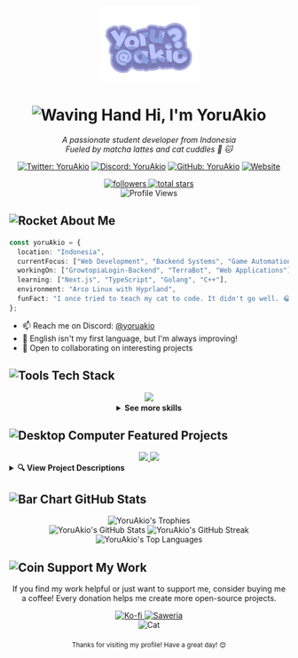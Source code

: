 <div align="center">
  <img width="180" src="yoruakio.png" alt="YoruAkio Logo" />
  
  # <img src="https://raw.githubusercontent.com/Tarikul-Islam-Anik/Animated-Fluent-Emojis/master/Emojis/Hand%20gestures/Waving%20Hand.png" alt="Waving Hand" width="35" height="35" /> Hi, I'm YoruAkio
  
  <p>
    <em>A passionate student developer from Indonesia</em><br>
    <em>Fueled by matcha lattes and cat cuddles 🍵 🐱</em>
  </p>
  
  [![Twitter: YoruAkio](https://img.shields.io/badge/Twitter-1DA1F2?style=for-the-badge&logo=x&logoColor=white)](https://twitter.com/YoruAkio)
  [![Discord: YoruAkio](https://img.shields.io/badge/Discord-5865F2?style=for-the-badge&logo=discord&logoColor=white)](https://discord.com/users/919841186246692886)
  [![GitHub: YoruAkio](https://img.shields.io/badge/GitHub-181717?style=for-the-badge&logo=github&logoColor=white)](https://github.com/YoruAkio)
  [![Website](https://img.shields.io/badge/Website-FF7139?style=for-the-badge&logo=firefox-browser&logoColor=white)](https://akio.lol)

  <a href="https://github.com/YoruAkio?tab=followers">
    <img alt="followers" title="Follow me on Github" src="https://custom-icon-badges.demolab.com/github/followers/YoruAkio?color=236ad3&labelColor=1155ba&style=for-the-badge&logo=person-add&label=Follow&logoColor=white"/>
  </a>
  <a href="https://github.com/YoruAkio?tab=repositories&sort=stargazers">
    <img alt="total stars" title="Total stars on GitHub" src="https://custom-icon-badges.demolab.com/github/stars/YoruAkio?color=55960c&style=for-the-badge&labelColor=488207&logo=star"/>
  </a>
</div>

<div align="center">
  <img src="https://komarev.com/ghpvc/?username=YoruAkio&style=for-the-badge&color=blueviolet" alt="Profile Views" />
</div>

## <img src="https://raw.githubusercontent.com/Tarikul-Islam-Anik/Animated-Fluent-Emojis/master/Emojis/Travel%20and%20places/Rocket.png" alt="Rocket" width="25" height="25" /> About Me

```typescript
const yoruAkio = {
  location: "Indonesia",
  currentFocus: ["Web Development", "Backend Systems", "Game Automation"],
  workingOn: ["GrowtopiaLogin-Backend", "TerraBot", "Web Applications"],
  learning: ["Next.js", "TypeScript", "Golang", "C++"],
  environment: "Arco Linux with Hyprland",
  funFact: "I once tried to teach my cat to code. It didn't go well. 😂"
};
```

- 📫 Reach me on Discord: [@yoruakio](https://discord.com/users/919841186246692886)
- 💬 English isn't my first language, but I'm always improving!
- 🌱 Open to collaborating on interesting projects

## <img src="https://raw.githubusercontent.com/Tarikul-Islam-Anik/Animated-Fluent-Emojis/master/Emojis/Objects/Hammer%20and%20Wrench.png" alt="Tools" width="25" height="25" /> Tech Stack

<div align="center">
  <img src="https://skillicons.dev/icons?i=js,ts,go,cpp,react,nextjs,nodejs,mongodb,linux&theme=dark" />
  
  <details>
    <summary><b>See more skills</b></summary>
    <br>
    <img src="https://img.shields.io/badge/JavaScript-F7DF1E?style=for-the-badge&logo=javascript&logoColor=black" alt="JavaScript" />
    <img src="https://img.shields.io/badge/TypeScript-3178C6?style=for-the-badge&logo=typescript&logoColor=white" alt="TypeScript" />
    <img src="https://img.shields.io/badge/Go-00ADD8?style=for-the-badge&logo=go&logoColor=white" alt="Go" />
    <img src="https://img.shields.io/badge/C++-00599C?style=for-the-badge&logo=cplusplus&logoColor=white" alt="C++" />
    <img src="https://img.shields.io/badge/React-61DAFB?style=for-the-badge&logo=react&logoColor=black" alt="React" />
    <img src="https://img.shields.io/badge/Next.js-000000?style=for-the-badge&logo=nextdotjs&logoColor=white" alt="Next.js" />
    <img src="https://img.shields.io/badge/Node.js-339933?style=for-the-badge&logo=nodedotjs&logoColor=white" alt="Node.js" />
    <img src="https://img.shields.io/badge/MongoDB-47A248?style=for-the-badge&logo=mongodb&logoColor=white" alt="MongoDB" />
    <img src="https://img.shields.io/badge/Linux-FCC624?style=for-the-badge&logo=linux&logoColor=black" alt="Linux" />
    <img src="https://img.shields.io/badge/Git-F05032?style=for-the-badge&logo=git&logoColor=white" alt="Git" />
    <img src="https://img.shields.io/badge/Docker-2496ED?style=for-the-badge&logo=docker&logoColor=white" alt="Docker" />
    <img src="https://img.shields.io/badge/VS%20Code-007ACC?style=for-the-badge&logo=visual-studio-code&logoColor=white" alt="VS Code" />
  </details>
</div>

## <img src="https://raw.githubusercontent.com/Tarikul-Islam-Anik/Animated-Fluent-Emojis/master/Emojis/Objects/Desktop%20Computer.png" alt="Desktop Computer" width="25" height="25" /> Featured Projects

<div align="center">
  <a href="https://github.com/YoruAkio/GrowtopiaLogin-Backend">
    <img src="https://github-readme-stats.vercel.app/api/pin/?username=YoruAkio&repo=GrowtopiaLogin-Backend&theme=tokyonight" />
  </a>
  <a href="https://github.com/YoruAkio/TerraBot">
    <img src="https://github-readme-stats.vercel.app/api/pin/?username=YoruAkio&repo=TerraBot&theme=tokyonight" />
  </a>
</div>

<details>
  <summary><b>🔍 View Project Descriptions</b></summary>
  
  ### GrowtopiaLogin-Backend
  A robust backend system for Growtopia game login management. Built with security and performance in mind.
  
  **Tech Stack:** Node.js, MongoDB, RESTful API
  
  ### TerraBot
  An automated bot for Terraria servers that handles various administrative tasks and enhances gameplay.
  
  **Tech Stack:** JavaScript, Node.js, WebSockets
</details>

## <img src="https://raw.githubusercontent.com/Tarikul-Islam-Anik/Animated-Fluent-Emojis/master/Emojis/Objects/Bar%20Chart.png" alt="Bar Chart" width="25" height="25" /> GitHub Stats

<div align="center">
  <img src="https://github-profile-trophy.vercel.app/?username=YoruAkio&theme=tokyonight&column=3&margin-w=15&margin-h=15" alt="YoruAkio's Trophies" />
</div>

<div align="center">
  <img src="https://github-readme-stats.vercel.app/api?username=YoruAkio&show_icons=true&count_private=true&theme=tokyonight&hide_border=true&bg_color=1a1b27" alt="YoruAkio's GitHub Stats" width="49%" />
  <img src="https://github-readme-streak-stats.herokuapp.com/?user=YoruAkio&theme=tokyonight&hide_border=true&background=1a1b27" alt="YoruAkio's GitHub Streak" width="49%" />
</div>

<div align="center">
  <img src="https://github-readme-stats.vercel.app/api/top-langs/?username=YoruAkio&layout=compact&theme=tokyonight&hide_border=true&bg_color=1a1b27" alt="YoruAkio's Top Languages" width="40%" />
</div>

## <img src="https://raw.githubusercontent.com/Tarikul-Islam-Anik/Animated-Fluent-Emojis/master/Emojis/Objects/Coin.png" alt="Coin" width="25" height="25" /> Support My Work

<div align="center">
  <p>If you find my work helpful or just want to support me, consider buying me a coffee! Every donation helps me create more open-source projects.</p>
  
  <a href="https://ko-fi.com/yoruakio">
    <img src="https://img.shields.io/badge/Support_on_Ko--fi-FF5E5B?style=for-the-badge&logo=ko-fi&logoColor=white" alt="Ko-fi" />
  </a>
  <a href="https://saweria.co/yoruakio">
    <img src="https://img.shields.io/badge/Donate_on_Saweria-2B9348?style=for-the-badge&logo=cashapp&logoColor=white" alt="Saweria" />
  </a>
</div>

<div align="center">
  <img src="https://raw.githubusercontent.com/Tarikul-Islam-Anik/Animated-Fluent-Emojis/master/Emojis/Animals/Cat.png" alt="Cat" width="50" height="50" />
  
  <sub>Thanks for visiting my profile! Have a great day! 😊</sub>
</div>